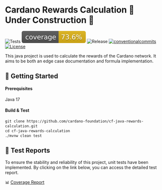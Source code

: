 # Cardano Rewards Calculation 🚧️ Under Construction 🚧️

<p align="left">
<img alt="Tests" src="https://github.com/cardano-foundation/cf-java-rewards-calculation/actions/workflows/tests.yaml/badge.svg?branch=main" />
<img alt="Coverage" src="https://github.com/cardano-foundation/cf-java-rewards-calculation/blob/gh-pages/badges/jacoco.svg?raw=true" />
<img alt="Release" src="https://github.com/cardano-foundation/cf-java-rewards-calculation/actions/workflows/release.yaml/badge.svg?branch=main" />
<a href="https://conventionalcommits.org"><img alt="conventionalcommits" src="https://img.shields.io/badge/Conventional%20Commits-1.0.0-%23FE5196?logo=conventionalcommits" /></a>
<a href="https://opensource.org/licenses/MIT"><img alt="License" src="https://img.shields.io/badge/License-MIT-green.svg" /></a>
</p>

This java project is used to calculate the rewards of the Cardano network. It aims to be both an edge case documentation and formula implementation.

## 🚀 Getting Started

#### Prerequisites

Java 17

#### Build & Test

```
git clone https://github.com/cardano-foundation/cf-java-rewards-calculation.git
cd cf-java-rewards-calculation
./mvnw clean test
```

## 🧪 Test Reports

To ensure the stability and reliability of this project, unit tests have been implemented. By clicking on the link below, you can access the detailed test report.

📊 [Coverage Report](https://cardano-foundation.github.io/cf-java-rewards-calculation/coverage-report/)

